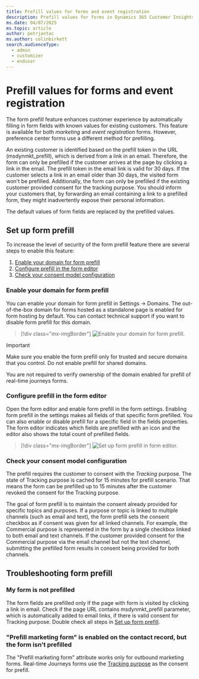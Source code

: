 ```yaml
---
title: Prefill values for forms and event registration
description: Prefill values for forms in Dynamics 365 Customer Insights - Journeys.
ms.date: 04/07/2025
ms.topic: article
author: petrjantac
ms.author: colinbirkett
search.audienceType: 
  - admin
  - customizer
  - enduser
---
```


# Prefill values for forms and event registration

The form prefill feature enhances customer experience by automatically filling in form fields with known values for existing customers. This feature is available for both *marketing* and *event registration* forms. However, preference center forms use a different method for prefilling.

An existing customer is identified based on the prefill token in the URL (msdynmkt_prefill), which is derived from a link in an email. Therefore, the form can only be prefilled if the customer arrives at the page by clicking a link in the email. The prefill token in the email link is valid for 30 days. If the customer selects a link in an email older than 30 days, the visited form won't be prefilled. Additionally, the form can only be prefilled if the existing customer provided consent for the tracking purpose. You should inform your customers that, by forwarding an email containing a link to a prefilled form, they might inadvertently expose their personal information.

The default values of form fields are replaced by the prefilled values.

## Set up form prefill

To increase the level of security of the form prefill feature there are several steps to enable this feature:

1. [Enable your domain for form prefill](#enable-your-domain-for-form-prefill)
1. [Configure prefill in the form editor](#configure-prefill-in-the-form-editor)
1. [Check your consent model configuration](#check-your-consent-model-configuration)

### Enable your domain for form prefill

You can enable your domain for form prefill in Settings -> Domains. The out-of-the-box domain for forms hosted as a standalone page is enabled for form hosting by default. You can contact technical support if you want to disable form prefill for this domain.
  
> [!div class="mx-imgBorder"]
> ![Enable your domain for form prefill.](media/real-time-marketing-enable-prefill-for-domain.png)

> [!IMPORTANT]
> Make sure you enable the form prefill only for trusted and secure domains that you control. Do not enable prefill for shared domains.

You are not required to verify ownership of the domain enabled for prefill of real-time journeys forms.

### Configure prefill in the form editor

Open the form editor and enable form prefill in the form settings. Enabling form prefill in the settings makes all fields of that specific form prefilled. You can also enable or disable prefill for a specific field in the fields properties. The form editor indicates which fields are prefilled with an icon and the editor also shows the total count of prefilled fields.

> [!div class="mx-imgBorder"]
> ![Set up form prefill in form editor.](media/real-time-marketing-configure-form-prefill.png)

### Check your consent model configuration

The prefill requires the customer to consent with the *Tracking* purpose. The state of Tracking purpose is cached for 15 minutes for prefill scenario. That means the form can be prefilled up to 15 minutes after the customer revoked the consent for the Tracking purpose.

The goal of form prefill is to maintain the consent already provided for specific topics and purposes. If a purpose or topic is linked to multiple channels (such as email and text), the form prefill sets the consent checkbox as if consent was given for all linked channels. For example, the Commercial purpose is represented in the form by a single checkbox linked to both email and text channels. If the customer provided consent for the Commercial purpose via the email channel but not the text channel, submitting the prefilled form results in consent being provided for both channels.

## Troubleshooting form prefill

### My form is not prefilled

The form fields are prefilled only if the page with form is visited by clicking a link in email. Check if the page URL contains msdynmkt_prefill parameter, which is automatically added to email links, if there is valid consent for Tracking purpose. Double check all steps in [Set up form prefill](#set-up-form-prefill).

### "Prefill marketing form" is enabled on the contact record, but the form isn't prefilled

The "Prefill marketing form" attribute works only for outbound marketing forms. Real-time Journeys forms use the [Tracking purpose](real-time-marketing-email-text-consent.md#consent-to-track-user-behavior) as the consent for prefill.
